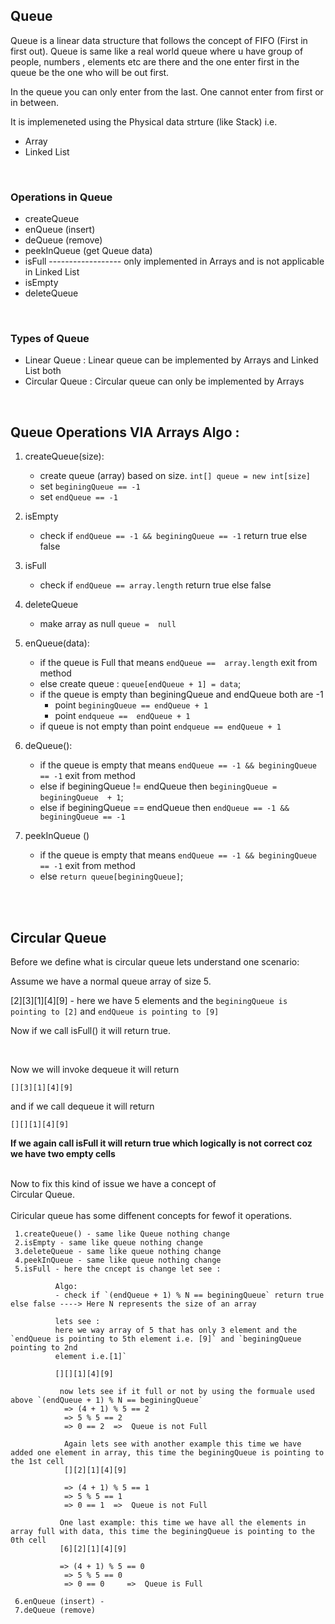 <h2> Queue </h2>

Queue is a linear data structure that follows the concept of FIFO (First in first out).
Queue is same like a real world queue where u have group of people, numbers , elements etc are there and the  one enter first in the queue be the one who will
be out first. 

In the queue you can only enter from the last. One cannot enter from first or in between.

It is implemeneted using the Physical data strture (like Stack) i.e.

- Array
- Linked List


<br>
<h3> Operations in Queue </h3>

- createQueue
- enQueue (insert)
- deQueue (remove)
- peekInQueue (get Queue data)
- isFull  ------------------ only implemented in Arrays and is not applicable in Linked List
- isEmpty
- deleteQueue



<br>
<h3> Types of Queue </h3>

- Linear Queue : Linear queue can be implemented by Arrays and Linked List both
- Circular Queue : Circular queue can only be implemented by Arrays

<br>
<h2>Queue Operations VIA Arrays Algo :</h2>


1. createQueue(size):
    - create queue (array) based on size. `int[] queue = new int[size]`
    - set `beginingQueue == -1`
    - set `endQueue == -1`
    
 
 2. isEmpty
    - check if `endQueue == -1 && beginingQueue == -1` return true else false
 
 
 3. isFull
    - check if `endQueue == array.length` return true else false
    
 4. deleteQueue
    - make array as null  `queue =  null`
          
                                                         
 5. enQueue(data):
    - if the queue is Full that means `endQueue ==  array.length`  exit from method
    -  else create queue :  `queue[endQueue + 1] = data`;
    - if the queue is empty than  beginingQueue and endQueue both are -1 
         -  point `beginingQueue == endQueue + 1` 
         -  point `endqueue ==  endQueue + 1` 
    -  if queue is not empty than 
        point `endqueue == endQueue + 1` 
                        

 6. deQueue():
    - if the queue is empty that means `endQueue == -1 && beginingQueue == -1`  exit from method
    - else if beginingQueue !=  endQueue then  `beginingQueue =  beginingQueue  + 1`;
    - else if beginingQueue ==  endQueue  then `endQueue == -1 && beginingQueue == -1`
 
 7. peekInQueue ()
    - if the queue is empty that means `endQueue == -1 && beginingQueue == -1`  exit from method
    - else  `return queue[beginingQueue]`;
 
 
 
 <br><br>
 <h2>Circular Queue</h2>
 Before we define what is circular queue  lets understand one scenario:
 
 Assume we have a normal queue array of size 5. 
 
 [2][3][1][4][9] - here we have 5 elements and the  `beginingQueue is pointing to [2]` and  `endQueue is pointing to [9]` 
                   
 Now if we call isFull() it will return true.
 
 <br>
 <p>Now we will invoke dequeue  it will return  
    
    [][3][1][4][9] 
    
 and if we call dequeue it will return  
 
    [][][1][4][9] 
 <b>If we again call isFull it will return true which logically is not correct coz we have two empty cells</b></p>
 
 <br>
 Now to fix this kind of issue we have a concept of <br>Circular Queue.</br>
 
 <br>
 Ciricular queue has some diffenent concepts for fewof it operations.

     1.createQueue() - same like Queue nothing change
     2.isEmpty - same like queue nothing change
     3.deleteQueue - same like queue nothing change
     4.peekInQueue - same like queue nothing change
     5.isFull - here the cncept is change let see :
              
              Algo:
              - check if `(endQueue + 1) % N == beginingQueue` return true else false ----> Here N represents the size of an array      
         
              lets see : 
              here we way array of 5 that has only 3 element and the `endQueue is pointing to 5th element i.e. [9]` and `beginingQueue pointing to 2nd        
              element i.e.[1]`
          
              [][][1][4][9] 

               now lets see if it full or not by using the formuale used above `(endQueue + 1) % N == beginingQueue`
                => (4 + 1) % 5 == 2
                => 5 % 5 == 2
                => 0 == 2  =>  Queue is not Full 
                
                Again lets see with another example this time we have added one element in array, this time the beginingQueue is pointing to the 1st cell
                [][2][1][4][9] 
                
                => (4 + 1) % 5 == 1
                => 5 % 5 == 1
                => 0 == 1  =>  Queue is not Full 
                
               One last example: this time we have all the elements in array full with data, this time the beginingQueue is pointing to the 0th cell
               [6][2][1][4][9]
               
               => (4 + 1) % 5 == 0
                => 5 % 5 == 0
                => 0 == 0     =>  Queue is Full 

     6.enQueue (insert) - 
     7.deQueue (remove)

 
 
 
